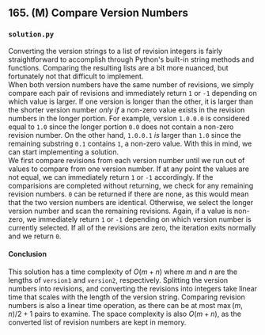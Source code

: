 ## 165. (M) Compare Version Numbers

### `solution.py`
Converting the version strings to a list of revision integers is fairly straightforward to accomplish through Python's built-in string methods and functions. Comparing the resulting lists are a bit more nuanced, but fortunately not that difficult to implement.  
When both version numbers have the same number of revisions, we simply compare each pair of revisions and immediately return `1` or `-1` depending on which value is larger. If one version is longer than the other, it is larger than the shorter version number *only if* a non-zero value exists in the revision numbers in the longer portion. For example, version `1.0.0.0` is considered equal to `1.0` since the longer portion `0.0` does not contain a non-zero revision number. On the other hand, `1.0.0.1` *is* larger than `1.0` since the remaining substring `0.1` contains `1`, a non-zero value. With this in mind, we can start implementing a solution.  
We first compare revisions from each version number until we run out of values to compare from one version number. If at any point the values are not equal, we can immediately return `1` or `-1` accordingly. If the comparisions are completed without returning, we check for any remaining revision numbers. `0` can be returned if there are none, as this would mean that the two version numbers are identical. Otherwise, we select the longer version number and scan the remaining revisions. Again, if a value is non-zero, we immediately return `1` or `-1` depending on which version number is currently selected. If all of the revisions are zero, the iteration exits normally and we return `0`.  

#### Conclusion
This solution has a time complexity of $O(m+n)$ where $m$ and $n$ are the lengths of `version1` and `version2`, respectively. Splitting the version numbers into revisions, and converting the revisions into integers take linear time that scales with the length of the version string. Comparing revision numbers is also a linear time operation, as there can be at most $\max(m, n) / 2 + 1$ pairs to examine. The space complexity is also $O(m+n)$, as the converted list of revision numbers are kept in memory.  
  

